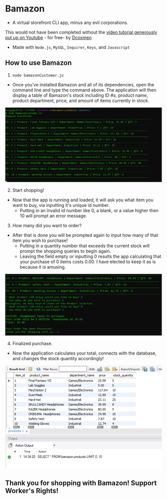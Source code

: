 # Bamazon

* A virtual storefront CLI app, minus any evil corporations.

This would not have been completed without the [video tutorial generously put up on Youtube](https://youtu.be/gfTS4A8WHHE) - for free- by [Dcoxmen](https://github.com/Dcoxmen)

* Made with `Node.js`, `MySQL`, `Inquirer`, `Keys`, and `Javascript`

## How to use Bamazon

1. `node bamazonCustomer.js`

* Once you've installed Bamazon and all of its dependencies, open the command line and type the command above.
The application will then display a table of Bamazon's stock including ID #s, product name, product department, price, and amount
of items currently in stock.

![](Images/node_storefront.png)

2. Start shopping!
* Now that the app is running and loaded, it will ask you what item you want to buy, via inputting it's unique id number.
    * Putting in an invalid id number like 0, a blank, or a value higher then 10 will prompt an error message.

3. How many did you want to order?
* After that is done you will be prompted again to input how many of that item you wish to purchase!
    * Putting in a quantity number that exceeds the current stock will prompt the shopping queries to begin again.
    * Leaving the field empty or inputting 0 results the app calculating that your purchase of 0 items costs 0.00. I have elected to keep it as is because it is amusing.

![](Images/node_storefront_2.png)

4. Finalized purchase.
* Now the application calculates your total, connects with the database, and changes the stock quantity accordingly!

![](Images/Updated_tableSQL.png)

## Thank you for shopping with Bamazon! Support Worker's Rights!